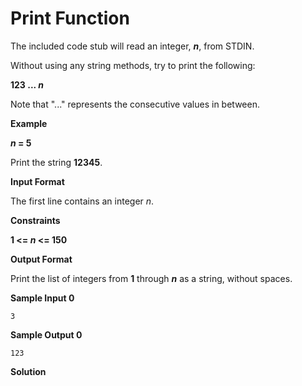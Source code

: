# Print Function

The included code stub will read an integer, ___n___, from STDIN.

Without using any string methods, try to print the following:

__123 ... _n___

Note that "..." represents the consecutive values in between.

__Example__

___n_ = 5__

Print the string __12345__.

__Input Format__

The first line contains an integer _n_.

__Constraints__

__1 <= _n_ <= 150__

__Output Format__

Print the list of integers from __1__ through ___n___ as a string, without spaces.

__Sample Input 0__

```
3
```

__Sample Output 0__

```
123
```

__Solution__

```python

```

